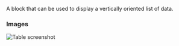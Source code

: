 A block that can be used to display a vertically oriented list of data.

### Images

![Table screenshot](https://gitlab.com/appsemble/appsemble/-/raw/0.34.22-test.0/config/assets/list.png)
